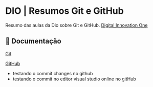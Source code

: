 
# DIO | Resumos Git e GitHub

Resumo das aulas da Dio sobre Git e GitHub.
[Digital Innovation One](https://web.dio.me/)

## 📃 Documentação

[Git](https://git-scm.com/doc)

[GitHub](https://docs.github.com/pt)

- testando o commit changes no github
- testando o commit no editor visual studio online no gitHub

